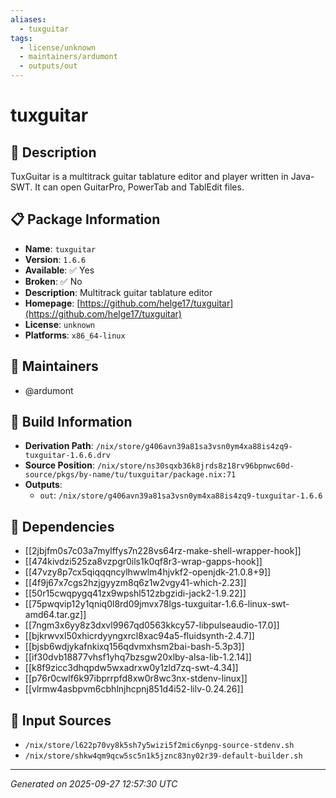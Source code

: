 ```yaml
---
aliases:
  - tuxguitar
tags:
  - license/unknown
  - maintainers/ardumont
  - outputs/out
---
```


# tuxguitar

## 📝 Description

TuxGuitar is a multitrack guitar tablature editor and player written
in Java-SWT. It can open GuitarPro, PowerTab and TablEdit files.


## 📋 Package Information

- **Name**: `tuxguitar`
- **Version**: `1.6.6`
- **Available**: ✅ Yes
- **Broken**: ✅ No
- **Description**: Multitrack guitar tablature editor
- **Homepage**: [https://github.com/helge17/tuxguitar](https://github.com/helge17/tuxguitar)
- **License**: `unknown`
- **Platforms**: `x86_64-linux`
## 👥 Maintainers

- @ardumont


## 🔧 Build Information

- **Derivation Path**: `/nix/store/g406avn39a81sa3vsn0ym4xa88is4zq9-tuxguitar-1.6.6.drv`
- **Source Position**: `/nix/store/ns30sqxb36k8jrds8z18rv96bpnwc60d-source/pkgs/by-name/tu/tuxguitar/package.nix:71`
- **Outputs**:
  - `out`:  `/nix/store/g406avn39a81sa3vsn0ym4xa88is4zq9-tuxguitar-1.6.6`

## 🔗 Dependencies

- [[2jbjfm0s7c03a7mylffys7n228vs64rz-make-shell-wrapper-hook]]
- [[474kivdzi525za8vzpgr0ils1k0qf8r3-wrap-gapps-hook]]
- [[47vzy8p7cx5qiqqqncylhwwlm4hjvkf2-openjdk-21.0.8+9]]
- [[4f9j67x7cgs2hzjgyyzm8q6z1w2vgy41-which-2.23]]
- [[50r15cwqpygq41zx9wpshl512zbgzidi-jack2-1.9.22]]
- [[75pwqvip12y1qniq0l8rd09jmvx78lgs-tuxguitar-1.6.6-linux-swt-amd64.tar.gz]]
- [[7ngm3x6yy8z3dxvl9967qd0563kkcy57-libpulseaudio-17.0]]
- [[bjkrwvxl50xhicrdyyngxrcl8xac94a5-fluidsynth-2.4.7]]
- [[bjsb6wdjykafnkixq156qdvmxhsm2bai-bash-5.3p3]]
- [[if30dvb18877vhsf1yhq7bzsgw20xlby-alsa-lib-1.2.14]]
- [[k8f9zicc3dhqpdw5wxadrxw0y1zld7zq-swt-4.34]]
- [[p76r0cwlf6k97ibprrpfd8xw0r8wc3nx-stdenv-linux]]
- [[vlrmw4asbpvm6cbhlnjhcpnj851d4i52-lilv-0.24.26]]

## 📁 Input Sources

- `/nix/store/l622p70vy8k5sh7y5wizi5f2mic6ynpg-source-stdenv.sh`
- `/nix/store/shkw4qm9qcw5sc5n1k5jznc83ny02r39-default-builder.sh`

---
*Generated on 2025-09-27 12:57:30 UTC*

